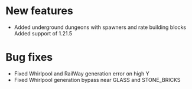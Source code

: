 # New features
* Added underground dungeons with spawners and rate building blocks
Added support of 1.21.5
# Bug fixes
* Fixed Whirlpool and RailWay generation error on high Y
* Fixed Whirlpool generation bypass near GLASS and STONE_BRICKS